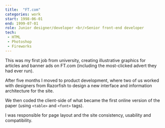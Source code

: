 ```yaml
---
title:  "FT.com"
categories: work
start: 1998-06-01
end: 1999-07-01
role: Junior designer/developer <br/>Senior front-end developer
tech: 
 - HTML
 - Photoshop
 - Fireworks
---
```


This was my first job from university, creating illustrative graphics for articles and banner ads on FT.com (including the most-clicked advert they had ever run).

After five months I moved to product development, where two of us worked with designers from Razorfish to design a new interface and information architecture for the site. 

We then coded the client-side of what became the first online version of the paper (using `<table>` and `<font>` tags).

I was responsible for page layout and the site consistency, usability and compatibility.